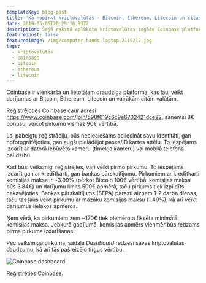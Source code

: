 ```yaml
---
templateKey: blog-post
title: 'Kā nopirkt kriptovalūtas - Bitcoin, Ethereum, Litecoin un citas?'
date: 2019-05-05T20:29:18.937Z
description: Šajā rakstā aplūkota kriptovalūtas iegāde Coinbase platformā.
featuredpost: false
featuredimage: /img/computer-hands-laptop-2115217.jpg
tags:
  - kriptovalūtas
  - coinbase
  - bitcoin
  - ethereum
  - litecoin
---
```

Coinbase ir vienkārša un lietotājam draudzīga platforma, kas ļauj veikt darījumus ar Bitcoin, Ethereum, Litecoin un vairākām citām valūtām. 

Reģistrējoties Coinbase caur adresi <https://www.coinbase.com/join/598f619c6c9e6702421dce22>, saņemsi 8€ bonusu, veicot pirkumu vismaz 90€ vērtībā. 

Lai pabeigtu reģistrāciju, būs nepieciešams apliecināt savu identitāti, gan nofotogrāfējoties, gan augšupielādējot pases/ID kartes attēlu. To iespējams izdarīt ar datorā iebūvēto kameru (tīmekļa kameru) vai mobilā telefona palīdzību.

Kad būsi veiksmīgi reģistrējies, vari veikt pirmo pirkumu. To iespējams izdarīt gan ar kredītkarti, gan bankas pārskaitījumu. Pirkumiem ar kredītkarti komisijas maksa ir ~3.99% (pērkot Bitcoin 100€ vērtībā, komisijas maksa būs 3.84€) un darījumu limits 500€ apmērā, taču pirkums tiek izpildīts nekavējoties. Bankas pārskaitījums (SEPA) parasti aizņem 1-2 darba dienas, taču tas ļaus veikt pirkumu ar mazāku komisijas maksu (1.49%), kā arī veikt darījumus lielākos apmēros. 

Ņem vērā, ka pirkumiem zem ~170€ tiek piemērota fiksēta minimālā komisijas maksa. Jebkurā gadījumā, komisijas apmērs vienmēr būs redzams pirms pirkuma izdarīšanas. 

Pēc veiksmīga pirkuma, sadaļā _Dashboard_ redzēsi savas kriptovalūtas daudzumu, kā arī tās pašreizējo tirgus vērtību.

![Coinbase dashboard](/img/coinbase.png "Coinbase dashboard")

[Reģistrēties Coinbase.](https://www.coinbase.com/join/598f619c6c9e6702421dce22)
